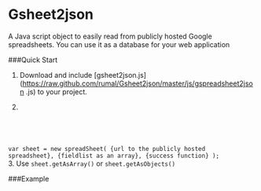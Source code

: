 Gsheet2json
===========

A Java script object to easily read from publicly hosted Google spreadsheets. You can use it as a database for your web application


###Quick Start

1.  Download and include [gsheet2json.js](https://raw.github.com/rumal/Gsheet2json/master/js/gspreadsheet2json  .js) to your project.
2.  <pre><code>
var sheet = new spreadSheet(
                    {url to the publicly hosted spreadsheet},
                    {fieldlist as an array},
                    {success function}
          );
</code></pre>
3. Use `sheet.getAsArray()` or `sheet.getAsObjects()`


###Example
<pre><code>
<script type="text/javascript" src="js/gsheet2json.js"></script>
<script>
      var fields = ["URL", "Speaker", "Name", "Short Summary", "Event","Duration", "Publish date"];
      var sheet = new spreadSheet("https://docs.google.com/spreadsheet/ccc?key=0AsKzpC8gYBmTcGpHbFlILThBSzhmZkRhNm8yYllsWGc&gid=0",
                fields,
                function(data) {
                    console.log(data.getAsObjects());
                    console.log(data.getAsArray());
      });
</script>
</code></pre>
